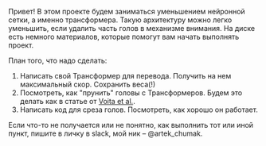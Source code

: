 Привет!
В этом проекте будем заниматься уменьшением нейронной сетки, а именно трансформера. Такую архитектуру можно легко уменьшить, если удалить часть голов в механизме внимания. На диске есть немного материалов, которые помогут вам начать выполнять проект.

План того, что надо сделать:

1. Написать свой Трансформер для перевода. Получить на нем максимальный скор. Сохранить веса(!)
2. Посмотреть, как "прунить" головы с Трансформеров. Будем это делать как в статье от [Voita et al.](https://www.aclweb.org/anthology/P19-1580/).
3. Написать код для среза голов. Посмотреть, как хорошо он работает.

Если что-то не получается или не понятно, как выполнить тот или иной пункт, пишите в личку в slack, мой ник – @artek_chumak.